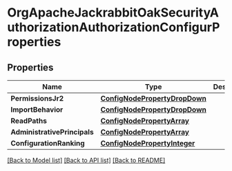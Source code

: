 # OrgApacheJackrabbitOakSecurityAuthorizationAuthorizationConfigurProperties

## Properties
Name | Type | Description | Notes
------------ | ------------- | ------------- | -------------
**PermissionsJr2** | [**ConfigNodePropertyDropDown**](configNodePropertyDropDown.md) |  | [optional] 
**ImportBehavior** | [**ConfigNodePropertyDropDown**](configNodePropertyDropDown.md) |  | [optional] 
**ReadPaths** | [**ConfigNodePropertyArray**](configNodePropertyArray.md) |  | [optional] 
**AdministrativePrincipals** | [**ConfigNodePropertyArray**](configNodePropertyArray.md) |  | [optional] 
**ConfigurationRanking** | [**ConfigNodePropertyInteger**](configNodePropertyInteger.md) |  | [optional] 

[[Back to Model list]](../README.md#documentation-for-models) [[Back to API list]](../README.md#documentation-for-api-endpoints) [[Back to README]](../README.md)


